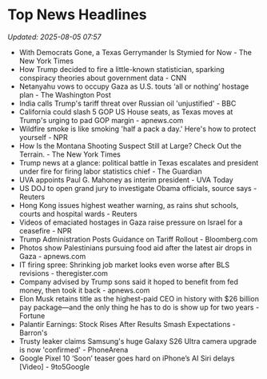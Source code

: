 # Top News Headlines

_Updated: 2025-08-05 07:57_

- With Democrats Gone, a Texas Gerrymander Is Stymied for Now - The New York Times
- How Trump decided to fire a little-known statistician, sparking conspiracy theories about government data - CNN
- Netanyahu vows to occupy Gaza as U.S. touts ‘all or nothing’ hostage plan - The Washington Post
- India calls Trump's tariff threat over Russian oil 'unjustified' - BBC
- California could slash 5 GOP US House seats, as Texas moves at Trump's urging to pad GOP margin - apnews.com
- Wildfire smoke is like smoking 'half a pack a day.' Here's how to protect yourself - NPR
- How Is the Montana Shooting Suspect Still at Large? Check Out the Terrain. - The New York Times
- Trump news at a glance: political battle in Texas escalates and president under fire for firing labor statistics chief - The Guardian
- UVA appoints Paul G. Mahoney as interim president - UVA Today
- US DOJ to open grand jury to investigate Obama officials, source says - Reuters
- Hong Kong issues highest weather warning, as rains shut schools, courts and hospital wards - Reuters
- Videos of emaciated hostages in Gaza raise pressure on Israel for a ceasefire - NPR
- Trump Administration Posts Guidance on Tariff Rollout - Bloomberg.com
- Photos show Palestinians pursuing food aid after the latest air drops in Gaza - apnews.com
- IT firing spree: Shrinking job market looks even worse after BLS revisions - theregister.com
- Company advised by Trump sons said it hoped to benefit from fed money, then took it back - apnews.com
- Elon Musk retains title as the highest-paid CEO in history with $26 billion pay package—and the only thing he has to do is show up for two years - Fortune
- Palantir Earnings: Stock Rises After Results Smash Expectations - Barron's
- Trusty leaker claims Samsung's huge Galaxy S26 Ultra camera upgrade is now 'confirmed' - PhoneArena
- Google Pixel 10 ‘Soon’ teaser goes hard on iPhone’s AI Siri delays [Video] - 9to5Google